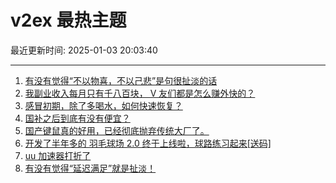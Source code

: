 # v2ex 最热主题

最近更新时间: 2025-01-03 20:03:40

--- 
1. [有没有觉得“不以物喜，不以己悲”是句很扯淡的话](https://www.v2ex.com/t/1102171) 
2. [我副业收入每月只有千八百块， V 友们都是怎么赚外快的？](https://www.v2ex.com/t/1102168) 
3. [感冒初期，除了多喝水，如何快速恢复？](https://www.v2ex.com/t/1102176) 
4. [国补之后到底有没有便宜？](https://www.v2ex.com/t/1102189) 
5. [国产键鼠真的好用，已经彻底抛弃传统大厂了。](https://www.v2ex.com/t/1102194) 
6. [开发了半年多的 羽毛球场 2.0 终于上线啦，球路练习起来[送码]](https://www.v2ex.com/t/1102231) 
7. [uu 加速器打折了](https://www.v2ex.com/t/1102240) 
8. [有没有觉得“延迟满足”就是扯淡！](https://www.v2ex.com/t/1102278) 
